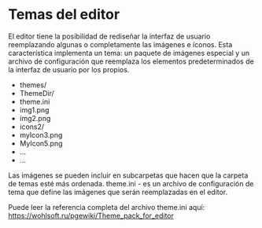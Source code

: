 # Temas del editor
El editor tiene la posibilidad de rediseñar la interfaz de usuario reemplazando algunas o completamente las imágenes e íconos. Esta característica implementa un tema: un paquete de imágenes especial y un archivo de configuración que reemplaza los elementos predeterminados de la interfaz de usuario por los propios.

* themes/
 * ThemeDir/
  * theme.ini
  * img1.png
  * img2.png
  * icons2/
   * myIcon3.png
   * MyIcon5.png
   * ...
  * ...
  
Las imágenes se pueden incluir en subcarpetas que hacen que la carpeta de temas esté más ordenada.
theme.ini - es un archivo de configuración de tema que define las imágenes que serán reemplazadas en el editor.
   
Puede leer la referencia completa del archivo theme.ini aquí: https://wohlsoft.ru/pgewiki/Theme_pack_for_editor